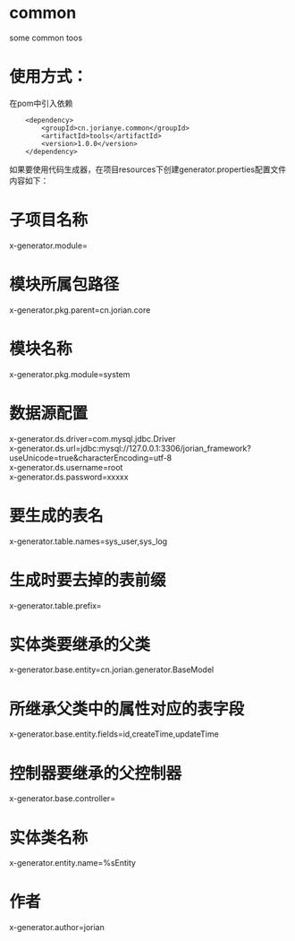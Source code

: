 # common
some common toos

# 使用方式：
在pom中引入依赖
<!--引入jorianye工具包-->
		<dependency>
			<groupId>cn.jorianye.common</groupId>
			<artifactId>tools</artifactId>
			<version>1.0.0</version>
		</dependency>
    
 如果要使用代码生成器，在项目resources下创建generator.properties配置文件
 内容如下：
 
# 子项目名称  
x-generator.module=  
# 模块所属包路径  
x-generator.pkg.parent=cn.jorian.core  
# 模块名称  
x-generator.pkg.module=system  

# 数据源配置  
x-generator.ds.driver=com.mysql.jdbc.Driver  
x-generator.ds.url=jdbc:mysql://127.0.0.1:3306/jorian_framework?useUnicode=true&characterEncoding=utf-8  
x-generator.ds.username=root  
x-generator.ds.password=xxxxx  

# 要生成的表名
x-generator.table.names=sys_user,sys_log  
# 生成时要去掉的表前缀
x-generator.table.prefix=  

# 实体类要继承的父类
x-generator.base.entity=cn.jorian.generator.BaseModel  
# 所继承父类中的属性对应的表字段  
x-generator.base.entity.fields=id,createTime,updateTime  
# 控制器要继承的父控制器  
x-generator.base.controller=  
# 实体类名称
x-generator.entity.name=%sEntity  
# 作者  
x-generator.author=jorian  
